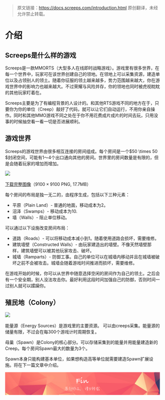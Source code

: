 > 原文链接：<https://docs.screeps.com/introduction.html>
> 原创翻译，未经允许禁止转载。

# 介绍

## Screeps是什么样的游戏

Screeps是一款MMORTS（大型多人在线即时战略游戏）。游戏里有很多世界，在每一个世界中，玩家可在该世界创建自己的领地。在领地上可以采集资源，建造单位以及占领别人的领土。随着你征服的领土越来越多，势力范围越来越大，你在游戏世界中的影响力也越来越大。不过荣耀与风险并存，你的领地也同时被虎视眈眈的其他玩家盯着在。

Screeps主要是为了有编程背景的人设计的。和其他RTS游戏不同的地方在于，只要你为你的单位（Creep）敲好了代码，就可以让它们自动运行，不用你亲自操作。同时和其他MMO游戏不同之处在于你不用花费成片成片的时间去玩，只用没事的时候抽空看一看一切是否进展顺利。

## 游戏世界

Screeps的游戏世界由很多相互连接的房间组成。每个房间是一个$50 \times 50 $封闭空间，可能有1～4个出口通向其他的房间。世界里的房间数量是有限的，但是会随着玩家的增加而增加。

![](https://docs.screeps.com/img/world-map.png)

[下载完整图像](http://static.screeps.com/map.png)（$9100 \times 9100$ PNG, 17.7MB）

每个房间的布局是独一无二的，由程序生成，包括以下三种元素：

* 平原（Plain Land）- 普通的地面，移动成本为2。
* 沼泽（Swamps）- 移动成本为10.
* 墙（Walls）- 阻止单位移动。

可以通过以下设施改变房间布局：

* 道路（Roads）- 可以将移动成本减小到1。随着使用道路会损坏，需要维修。
* 建筑墙壁（Constructed Walls）- 由玩家建造出的墙壁。不像天然墙壁那样，建筑墙壁可以被其他玩家攻击、破坏。
* 城墙（Ramparts）- 防御工事。自己的单位可以在城墙内移动并且在城墙被破坏之前不会被攻击。城墙会随着游戏时间推进而损坏，需要维修。

在游戏开始的时候，你可以从世界中随意选择空闲的房间作为自己的领土。之后会有一个安全期，别人没法攻击你。最好利用这段时间加强自己的防御，否则时间一过别人就可以蹂躏你。

## 殖民地（Colony）

![](https://docs.screeps.com/img/colony-center.png)

能量源（Energy Sources）是游戏里的主要资源。 可以由creeps采集。能量源的储量有限，不过会在每300个游戏计时周期恢复。

母巢（Spawn）是Colony的核心部分。可以存储采集到的能量并用能量建造新的Creep。每个房间Spawn最大的数量为3个。

Spawn本身只能构建基本单位，如果想构造高等单位就需要建造Spawn扩展设施。将在下一篇文章中介绍。

![](<https://raw.githubusercontent.com/nofacer/pic_bed/master/my_blog/footer.jpg>)

